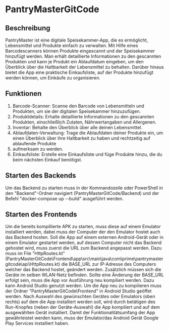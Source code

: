 # PantryMasterGitCode

## Beschreibung
PantryMaster ist eine digitale Speisekammer-App, die es ermöglicht, Lebensmittel und Produkte einfach zu verwalten. Mit Hilfe eines Barcodescanners können Produkte
eingescannt und der Speisekammer hinzufügt werden. Man erhält detaillierte Informationen zu den gescannten Produkten und kann je Produkt ein Ablaufdatum eingeben,
um den Überblick über die Haltbarkeit der Lebensmittel zu behalten. Darüber hinaus bietet die App eine praktische Einkaufsliste, auf der Produkte hinzufügt werden können,
um Einkäufe zu organisieren.

## Funktionen
1. Barcode-Scanner: Scanne den Barcode von Lebensmitteln und Produkten, um sie der digitalen Speisekammer hinzuzufügen.
2. Produktdetails: Erhalte detaillierte Informationen zu den gescannten Produkten, einschließlich Zutaten, Nährwertangaben und Allergenen.
3. Inventar: Behalte den Überblick über alle deinen Lebensmittel.
4. Ablaufdaten-Verwaltung: Trage die Ablaufdaten deiner Produkte ein, um einen Überblick über ihre Haltbarkeit zu haben und rechtzeitig auf ablaufende Produkte
5. aufmerksam zu werden.
5. Einkaufsliste: Erstelle eine Einkaufsliste und füge Produkte hinzu, die du beim nächsten Einkauf benötigst.

## Starten des Backends
Um das Backend zu starten muss in der Kommandozeile oder PowerShell in den "Backend"-Ordner navigiert (PantryMasterGitCode/Backend) und der Befehl "docker-compose up
--build" ausgeführt werden.

## Starten des Frontends
Um die bereits kompillierte APK zu starten, muss diese auf einem Emulator installiert werden, dabei muss der Computer der den Emulator hostet auch das Backend hosten.
Soll die App auf einem externen Android-Gerät oder in einem Emulator gestartet werden, auf dessen Computer nicht das Backend gehostet wird, muss zuerst die URL zum
Backend angepasst werden.
Dazu muss im File "HttpRoutes.kt" (PantryMasterGitCode\Frontend\app\src\main\java\com\prime\pantrymastergitcode\api\HttpRoutes.kt) die BASE_URL zur IP-Adresse des
Computers welcher das Backend hostet, geändert werden. Zusätzlich müssen sich die Geräte im selben WLAN-Netz befinden.
Sollte eine Änderung der BASE_URL erfolgt sein, muss die App vor Ausführung neu kompiliert werden. Dazu kann Android Studio genutzt werden. Um die App neu zu
kompilieren muss der Ordner "PantryMasterGitCode\Frontend" in Android Studio geöffet werden. Nach Auswahl des gewünschten Gerätes oder Emulators (oben rechts) auf dem
die App installiert werden soll, wird durch betätigen des Run-Knopfes (neben der Geräte-Auswahl) die App kompiliert und auf dem ausgewählten Gerät installiert.
Damit der Funktionalitätsumfang der App gewährleistet werden kann, muss der Emulator/das Android Gerät Google Play Services installiert haben.
